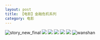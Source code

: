 ```yaml
---
layout: post
title: 【电影】金融危机系列
category: 电影
---
```

![story_new_final](http://se6jhw04b.hd-bkt.clouddn.com/img/story_new_final_0322.png)
![](http://se6jhw04b.hd-bkt.clouddn.com/img/finance-movie-0319-4.png)
![](http://se6jhw04b.hd-bkt.clouddn.com/img/finance-movie-0319-5.png)
![](http://se6jhw04b.hd-bkt.clouddn.com/img/finance-movie-0319-1.png)
![](http://se6jhw04b.hd-bkt.clouddn.com/img/finance-movie-0319-2.png)
![](http://se6jhw04b.hd-bkt.clouddn.com/img/finance-movie-0319-3.png)
![wanshan](http://se6jhw04b.hd-bkt.clouddn.com/img/wanshan.png)
